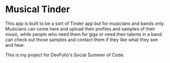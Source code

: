 # Musical Tinder

This app is built to be a sort of Tinder app but for musicians and bands only. Musicians can come here and upload their profiles and samples of their music, while people who need them for gigs or need their talents in a band can check out those samples and contact them if they like what they see and hear.

This is my project for DevFolio's Social Summer of Code.